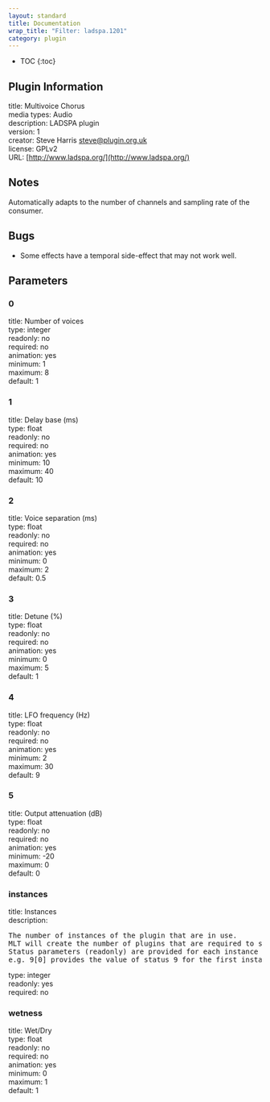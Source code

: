```yaml
---
layout: standard
title: Documentation
wrap_title: "Filter: ladspa.1201"
category: plugin
---
```

* TOC
{:toc}

## Plugin Information

title: Multivoice Chorus  
media types:
Audio  
description: LADSPA plugin  
version: 1  
creator: Steve Harris <steve@plugin.org.uk>  
license: GPLv2  
URL: [http://www.ladspa.org/](http://www.ladspa.org/)  

## Notes

Automatically adapts to the number of channels and sampling rate of the consumer.

## Bugs

* Some effects have a temporal side-effect that may not work well.


## Parameters

### 0

title: Number of voices    
type: integer  
readonly: no  
required: no  
animation: yes  
minimum: 1  
maximum: 8  
default: 1  

### 1

title: Delay base (ms)    
type: float  
readonly: no  
required: no  
animation: yes  
minimum: 10  
maximum: 40  
default: 10  

### 2

title: Voice separation (ms)    
type: float  
readonly: no  
required: no  
animation: yes  
minimum: 0  
maximum: 2  
default: 0.5  

### 3

title: Detune (%)    
type: float  
readonly: no  
required: no  
animation: yes  
minimum: 0  
maximum: 5  
default: 1  

### 4

title: LFO frequency (Hz)    
type: float  
readonly: no  
required: no  
animation: yes  
minimum: 2  
maximum: 30  
default: 9  

### 5

title: Output attenuation (dB)    
type: float  
readonly: no  
required: no  
animation: yes  
minimum: -20  
maximum: 0  
default: 0  

### instances

title: Instances    
description:
<pre>
The number of instances of the plugin that are in use.
MLT will create the number of plugins that are required to support the number of audio channels.
Status parameters (readonly) are provided for each instance and are accessed by specifying the instance number after the identifier (starting at zero).
e.g. 9[0] provides the value of status 9 for the first instance.
</pre>
type: integer  
readonly: yes  
required: no  

### wetness

title: Wet/Dry    
type: float  
readonly: no  
required: no  
animation: yes  
minimum: 0  
maximum: 1  
default: 1  

